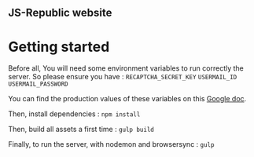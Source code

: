 ## JS-Republic website

# Getting started

Before all, You will need some environment variables to run correctly the server. So please ensure you have :
`RECAPTCHA_SECRET_KEY`
`USERMAIL_ID`
`USERMAIL_PASSWORD`

You can find the production values of these variables on this [Google doc](https://docs.google.com/a/galactic-republic.com/document/d/1rZ2H5BJzhRn0bXKewABT6CPLJeDBE4JcjVU8xs8tjCY/edit?usp=sharing).

Then, install dependencies :
`npm install`

Then, build all assets a first time :
`gulp build`

Finally, to run the server, with nodemon and browsersync :
`gulp`

 